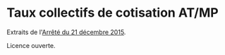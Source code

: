 # Taux collectifs de cotisation AT/MP

Extraits de l'[Arrêté du 21 décembre 2015](https://www.legifrance.gouv.fr/affichTexte.do?cidTexte=JORFTEXT000031665215).

Licence ouverte.
